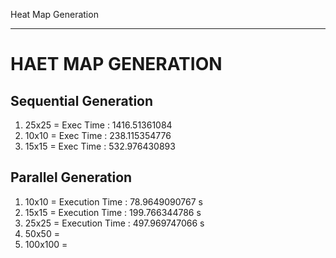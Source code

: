 Heat Map Generation
*******************

# HAET MAP GENERATION

## Sequential Generation
 
1. 25x25 = Exec Time : 1416.51361084
2. 10x10 = Exec Time : 238.115354776
3. 15x15 = Exec Time : 532.976430893

## Parallel Generation

1. 10x10   = Execution Time : 78.9649090767 s
2. 15x15   = Execution Time : 199.766344786 s
3. 25x25   = Execution Time : 497.969747066 s
4. 50x50   =
5. 100x100 =
